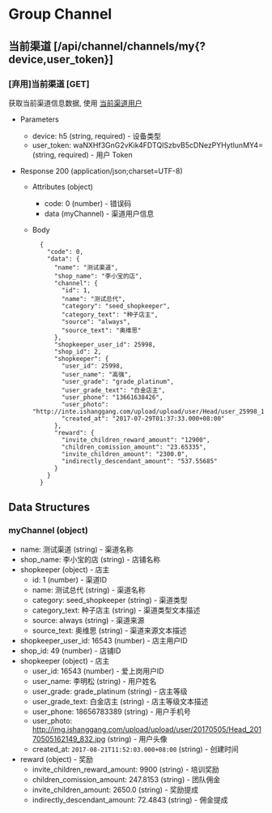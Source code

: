 # Group Channel

## 当前渠道 [/api/channel/channels/my{?device,user_token}]
### [弃用]当前渠道 [GET]
获取当前渠道信息数据, 使用 [当前渠道用户](#channeluser-当前渠道用户-get)

+ Parameters
    + device: h5 (string, required) - 设备类型
    + user_token: waNXHf3GnG2vKik4FDTQISzbvB5cDNezPYHytlunMY4= (string, required) - 用户 Token

+ Response 200 (application/json;charset=UTF-8)
    + Attributes (object)
        + code: 0 (number) - 错误码
        + data (myChannel) - 渠道用户信息
    + Body

            {
              "code": 0,
              "data": {
                "name": "测试渠道",
                "shop_name": "李小宝的店",
                "channel": {
                  "id": 1,
                  "name": "测试总代",
                  "category": "seed_shopkeeper",
                  "category_text": "种子店主",
                  "source": "always",
                  "source_text": "奥维思"
                },
                "shopkeeper_user_id": 25998,
                "shop_id": 2,
                "shopkeeper": {
                  "user_id": 25998,
                  "user_name": "高强",
                  "user_grade": "grade_platinum",
                  "user_grade_text": "白金店主",
                  "user_phone": "13661638426",
                  "user_photo": "http://inte.ishanggang.com/upload/upload/user/Head/user_25998_1505274624483.jpeg",
                  "created_at": "2017-07-29T01:37:33.000+08:00"
                },
                "reward": {
                  "invite_children_reward_amount": "12900",
                  "children_comission_amount": "23.65335",
                  "invite_children_amount": "2300.0",
                  "indirectly_descendant_amount": "537.55685"
                }
              }
            }


## Data Structures
### myChannel (object)
+ name: 测试渠道 (string) - 渠道名称
+ shop_name: 李小宝的店 (string) - 店铺名称
+ shopkeeper (object) - 店主
  + id: 1 (number) - 渠道ID
  + name: 测试总代 (string) - 渠道名称
  + category: seed_shopkeeper (string) - 渠道类型
  + category_text: 种子店主 (string) - 渠道类型文本描述
  + source: always (string) - 渠道来源
  + source_text: 奥维思 (string) - 渠道来源文本描述
+ shopkeeper_user_id: 16543 (number) - 店主用户ID
+ shop_id: 49 (number) - 店铺ID
+ shopkeeper (object) - 店主
  + user_id: 16543 (number) - 爱上岗用户ID
  + user_name: 李明松 (string) - 用户姓名
  + user_grade: grade_platinum (string) - 店主等级
  + user_grade_text: 白金店主 (string) - 店主等级文本描述
  + user_phone: 18656783389 (string) - 用户手机号
  + user_photo: http://img.ishanggang.com/upload/upload/user/20170505/Head_20170505162149_832.jpg (string) - 用户头像
  + created_at: `2017-08-21T11:52:03.000+08:00` (string) - 创建时间
+ reward (object) - 奖励
  + invite_children_reward_amount: 9900 (string) - 培训奖励
  + children_comission_amount: 247.8153 (string) - 团队佣金
  + invite_children_amount: 2650.0 (string) - 奖励提成
  + indirectly_descendant_amount: 72.4843 (string) - 佣金提成
